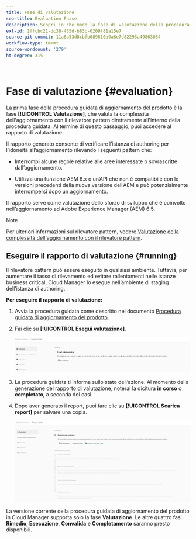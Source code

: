 ```yaml
---
title: Fase di valutazione
seo-title: Evaluation Phase
description: Scopri in che modo la fase di valutazione della procedura guidata di aggiornamento del prodotto valuta la complessità dell’aggiornamento con il rilevatore pattern.
exl-id: 1ffcbc21-dc36-435d-b83b-0209f81a15e7
source-git-commit: 11a6a53d8cbfb689810a9a8e7d82293a49863084
workflow-type: tm+mt
source-wordcount: '279'
ht-degree: 31%

---
```



# Fase di valutazione {#evaluation}

La prima fase della procedura guidata di aggiornamento del prodotto è la fase **[!UICONTROL Valutazione]**, che valuta la complessità dell&#39;aggiornamento con il rilevatore pattern direttamente all&#39;interno della procedura guidata. Al termine di questo passaggio, puoi accedere al rapporto di valutazione.

Il rapporto generato consente di verificare l’istanza di authoring per l’idoneità all’aggiornamento rilevando i seguenti pattern che:

* Interrompi alcune regole relative alle aree interessate o sovrascritte dall’aggiornamento.

* Utilizza una funzione AEM 6.x o un’API che non è compatibile con le versioni precedenti della nuova versione dell’AEM e può potenzialmente interrompersi dopo un aggiornamento.

Il rapporto serve come valutazione dello sforzo di sviluppo che è coinvolto nell’aggiornamento ad Adobe Experience Manager (AEM) 6.5.

>[!NOTE]
>
>Per ulteriori informazioni sul rilevatore pattern, vedere [Valutazione della complessità dell&#39;aggiornamento con il rilevatore pattern](https://experienceleague.adobe.com/en/docs/experience-manager-65/content/implementing/deploying/upgrading/pattern-detector).

## Eseguire il rapporto di valutazione {#running}

Il rilevatore pattern può essere eseguito in qualsiasi ambiente. Tuttavia, per aumentare il tasso di rilevamento ed evitare rallentamenti nelle istanze business critical, Cloud Manager lo esegue nell’ambiente di staging dell’istanza di authoring.

**Per eseguire il rapporto di valutazione:**

1. Avvia la procedura guidata come descritto nel documento [Procedura guidata di aggiornamento del prodotto](/help/product-update-wizard/overview.md).

1. Fai clic su **[!UICONTROL Esegui valutazione]**.

   ![Esegui valutazione](/help/assets/Run-Evaluation.png)

1. La procedura guidata ti informa sullo stato dell’azione. Al momento della generazione del rapporto di valutazione, noterai la dicitura **in corso** o **completato**, a seconda dei casi.

1. Dopo aver generato il report, puoi fare clic su **[!UICONTROL Scarica report]** per salvare una copia.

   ![Rapporto creato](/help/assets/Evaluation-1.png)

La versione corrente della procedura guidata di aggiornamento del prodotto in Cloud Manager supporta solo la fase **Valutazione**. Le altre quattro fasi **Rimedio**, **Esecuzione**, **Convalida** e **Completamento** saranno presto disponibili.
